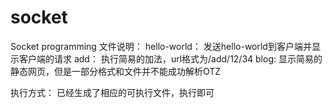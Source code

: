 # socket
Socket programming
文件说明：
hello-world： 发送hello-world到客户端并显示客户端的请求
add： 执行简易的加法，url格式为/add/12/34
blog: 显示简易的静态网页，但是一部分格式和文件并不能成功解析OTZ

执行方式：
已经生成了相应的可执行文件，执行即可
